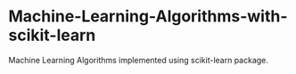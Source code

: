 # Machine-Learning-Algorithms-with-scikit-learn

Machine Learning Algorithms implemented using scikit-learn package. 

